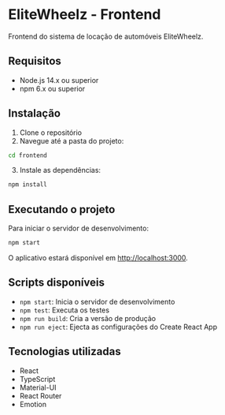 # EliteWheelz - Frontend

Frontend do sistema de locação de automóveis EliteWheelz.

## Requisitos

- Node.js 14.x ou superior
- npm 6.x ou superior

## Instalação

1. Clone o repositório
2. Navegue até a pasta do projeto:
```bash
cd frontend
```

3. Instale as dependências:
```bash
npm install
```

## Executando o projeto

Para iniciar o servidor de desenvolvimento:

```bash
npm start
```

O aplicativo estará disponível em [http://localhost:3000](http://localhost:3000).

## Scripts disponíveis

- `npm start`: Inicia o servidor de desenvolvimento
- `npm test`: Executa os testes
- `npm run build`: Cria a versão de produção
- `npm run eject`: Ejecta as configurações do Create React App

## Tecnologias utilizadas

- React
- TypeScript
- Material-UI
- React Router
- Emotion 